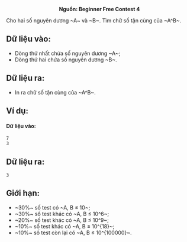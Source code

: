 **<center>Nguồn: Beginner Free Contest 4</center>**

Cho hai số nguyên dương ~A~ và ~B~. Tìm chữ số tận cùng của ~A^B~.

## Dữ liệu vào:
- Dòng thứ nhất chứa số nguyên dương ~A~;
- Dòng thứ hai chứa số nguyên dương ~B~.

## Dữ liệu ra:
- In ra chữ số tận cùng của ~A^B~.

## Ví dụ:
#### Dữ liệu vào:
```
7
3
```

## Dữ liệu ra:
```
3
```

## Giới hạn:
- ~30\%~ số test có ~A, B ≤ 10~;
- ~30\%~ số test khác có ~A, B ≤ 10^6~;
- ~20\%~ số test khác có ~A, B ≤ 10^9~;
- ~10\%~ số test khác có ~A, B ≤ 10^{18}~;
- ~10\%~ số test còn lại có ~A, B ≤ 10^{100000}~.